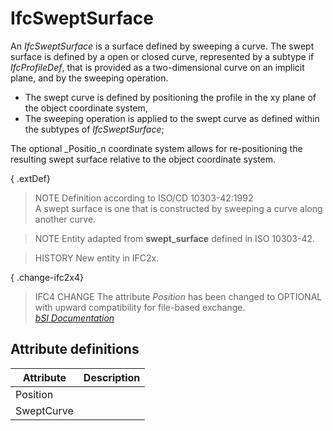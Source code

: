 IfcSweptSurface
===============
An _IfcSweptSurface_ is a surface defined by sweeping a curve. The swept
surface is defined by a open or closed curve, represented by a subtype if
_IfcProfileDef_, that is provided as a two-dimensional curve on an implicit
plane, and by the sweeping operation.  
  
* The swept curve is defined by positioning the profile in the xy plane of the object coordinate system,   
* The sweeping operation is applied to the swept curve as defined within the subtypes of _IfcSweptSurface_;  
  
The optional _Positio_n coordinate system allows for re-positioning the
resulting swept surface relative to the object coordinate system.  
  
{ .extDef}  
> NOTE  Definition according to ISO/CD 10303-42:1992  
> A swept surface is one that is constructed by sweeping a curve along another
> curve.  
  
> NOTE  Entity adapted from **swept_surface** defined in ISO 10303-42.  
  
> HISTORY  New entity in IFC2x.  
  
{ .change-ifc2x4}  
> IFC4 CHANGE  The attribute _Position_ has been changed to OPTIONAL with
> upward compatibility for file-based exchange.  
[ _bSI
Documentation_](https://standards.buildingsmart.org/IFC/DEV/IFC4_2/FINAL/HTML/schema/ifcgeometryresource/lexical/ifcsweptsurface.htm)


Attribute definitions
---------------------
| Attribute   | Description   |
|-------------|---------------|
| Position    |               |
| SweptCurve  |               |

